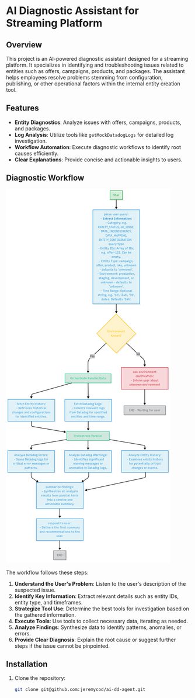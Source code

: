 # AI Diagnostic Assistant for Streaming Platform

## Overview

This project is an AI-powered diagnostic assistant designed for a streaming platform. It specializes in identifying and troubleshooting issues related to entities such as offers, campaigns, products, and packages. The assistant helps employees resolve problems stemming from configuration, publishing, or other operational factors within the internal entity creation tool.

## Features

- **Entity Diagnostics**: Analyze issues with offers, campaigns, products, and packages.
- **Log Analysis**: Utilize tools like `getMockDatadogLogs` for detailed log investigation.
- **Workflow Automation**: Execute diagnostic workflows to identify root causes efficiently.
- **Clear Explanations**: Provide concise and actionable insights to users.

## Diagnostic Workflow

![Workflow Diagram](doc/workflow.png)

The workflow follows these steps:

1. **Understand the User's Problem**: Listen to the user's description of the suspected issue.
2. **Identify Key Information**: Extract relevant details such as entity IDs, entity type, and timeframes.
3. **Strategize Tool Use**: Determine the best tools for investigation based on the gathered information.
4. **Execute Tools**: Use tools to collect necessary data, iterating as needed.
5. **Analyze Findings**: Synthesize data to identify patterns, anomalies, or errors.
6. **Provide Clear Diagnosis**: Explain the root cause or suggest further steps if the issue cannot be pinpointed.

## Installation

1. Clone the repository:
   ```bash
   git clone git@github.com:jeremycod/ai-dd-agent.git
